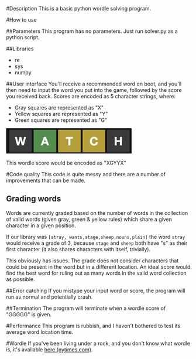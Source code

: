 #Description
This is a basic python wordle solving program.

#How to use

##Parameters
This program has no parameters. Just run solver.py as a python script.

##Libraries
- re
- sys
- numpy

##User interface
You'll receive a recommended word on boot, and you'll then need to input the word you put into the game, followed by the score you received back.
Scores are encoded as 5 character strings, where:

- Gray squares are represented as "X"
- Yellow squares are represented as "Y"
- Green squares are represented as "G"

![example of a wordle score: each character in the word WATCH is highlighted as Gray, Green, Yellow, Yellow, Gray](resources/wordle_example.png)

This wordle score would be encoded as "XGYYX"

#Code quality
This code is quite messy and there are a number of improvements that can be made.

## Grading words
Words are currently graded based on the number of words in the collection of valid words (given gray, green & yellow rules) which share a given character in a given position.

If our library was `[stray, wants,stage,sheep,nouns,plain]` the word `stray` would receive a grade of 3, because `stage` and `sheep` both have "s" as their first character (it also shares characters with itself, trivially).

This obviously has issues. The grade does not consider characters that could be present in the word but in a different location. 
An ideal score would find the best word for ruling out as many words in the valid word collection as possible.

##Error catching
If you mistype your input word or score, the program will run as normal and potentially crash.

##Termination
The program will terminate when a wordle score of "GGGGG" is given.

#Performance
This program is rubbish, and I haven't bothered to test its average word location time.

#Wordle
If you've been living under a rock, and you don't know what wordle is, it's available [here (nytimes.com)](https://www.nytimes.com/games/wordle/index.html).